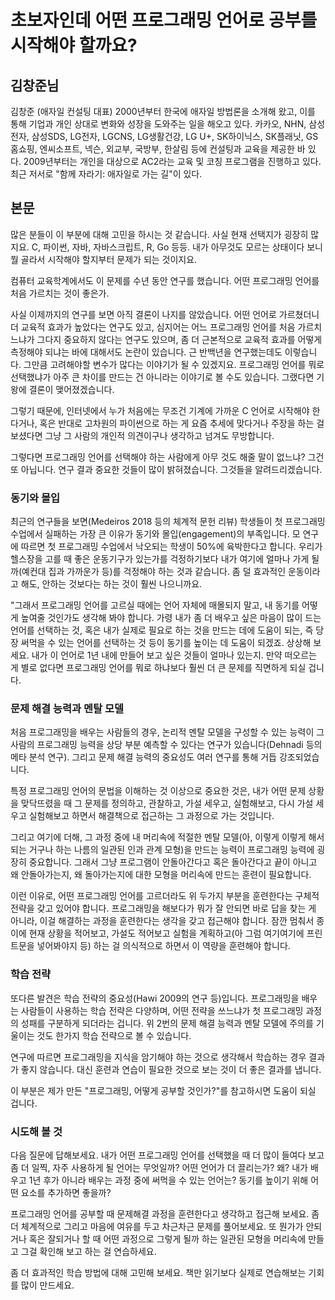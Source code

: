 # 초보자인데 어떤 프로그래밍 언어로 공부를 시작해야 할까요?

## 김창준님

김창준 (애자일 컨설팅 대표)
2000년부터 한국에 애자일 방법론을 소개해 왔고, 이를 통해 기업과 개인 상대로 변화와 성장을 도와주는 일을 해오고 있다. 카카오, NHN, 삼성전자, 삼성SDS, LG전자, LGCNS, LG생활건강, LG U+, SK하이닉스, SK플래닛, GS홈쇼핑, 엔씨소프트, 넥슨, 외교부, 국방부, 한살림 등에 컨설팅과 교육을 제공한 바 있다. 2009년부터는 개인을 대상으로 AC2라는 교육 및 코칭 프로그램을 진행하고 있다. 최근 저서로 "함께 자라기: 애자일로 가는 길"이 있다.

## 본문

많은 분들이 이 부분에 대해 고민을 하시는 것 같습니다. 사실 현재 선택지가 굉장히 많지요. C, 파이썬, 자바, 자바스크립트, R, Go 등등. 내가 아무것도 모르는 상태이다 보니 뭘 골라서 시작해야 할지부터 문제가 되는 것이지요.

컴퓨터 교육학계에서도 이 문제를 수년 동안 연구를 했습니다. 어떤 프로그래밍 언어를 처음 가르치는 것이 좋은가.

사실 이제까지의 연구를 보면 아직 결론이 나지를 않았습니다. 어떤 언어로 가르쳤더니 더 교육적 효과가 높았다는 연구도 있고, 심지어는 어느 프로그래밍 언어를 처음 가르치느냐가 그다지 중요하지 않다는 연구도 있으며, 좀 더 근본적으로 교육적 효과를 어떻게 측정해야 되냐는 바에 대해서도 논란이 있습니다. 근 반백년을 연구했는데도 이렇습니다. 그만큼 고려해야할 변수가 많다는 이야기가 될 수 있겠지요. 프로그래밍 언어를 뭐로 선택했냐가 아주 큰 차이를 만드는 건 아니라는 이야기로 볼 수도 있습니다. 그랬다면 기왕에 결론이 맺어졌겠습니다.

그렇기 때문에, 인터넷에서 누가 처음에는 무조건 기계에 가까운 C 언어로 시작해야 한다거나, 혹은 반대로 고차원의 파이썬으로 하는 게 요즘 추세에 맞다거나 주장을 하는 걸 보셨다면 그냥 그 사람의 개인적 의견이구나 생각하고 넘겨도 무방합니다.

그렇다면 프로그래밍 언어를 선택해야 하는 사람에게 아무 것도 해줄 말이 없느냐? 그건 또 아닙니다. 연구 결과 중요한 것들이 많이 밝혀졌습니다. 그것들을 알려드리겠습니다.

### 동기와 몰입

최근의 연구들을 보면(Medeiros 2018 등의 체계적 문헌 리뷰) 학생들이 첫 프로그래밍 수업에서 실패하는 가장 큰 이유가 동기와 몰입(engagement)의 부족입니다. 모 연구에 따르면 첫 프로그래밍 수업에서 낙오되는 학생이 50%에 육박한다고 합니다. 우리가 헬스장을 고를 때 좋은 운동기구가 있는가를 걱정하기보다 내가 여기에 얼마나 가게 될까(예컨대 집과 가까운가 등)를 걱정해야 하는 것과 같습니다. 좀 덜 효과적인 운동이라고 해도, 안하는 것보다는 하는 것이 훨씬 나으니까요.

"그래서 프로그래밍 언어를 고르실 때에는 언어 자체에 매몰되지 말고, 내 동기를 어떻게 높여줄 것인가도 생각해 봐야 합니다. 가령 내가 좀 더 배우고 싶은 마음이 많이 드는 언어를 선택하는 것, 혹은 내가 실제로 필요로 하는 것을 만드는 데에 도움이 되는, 즉 당장 써먹을 수 있는 언어를 선택하는 것 등이 동기를 높이는 데 도움이 되겠죠. 상상해 보세요. 내가 이 언어로 1년 내에 만들어 보고 싶은 것들이 얼마나 있는지. 만약 떠오르는 게 별로 없다면 프로그래밍 언어를 뭐로 하냐보다 훨씬 더 큰 문제를 직면하게 되실 겁니다.

### 문제 해결 능력과 멘탈 모델

처음 프로그래밍을 배우는 사람들의 경우, 논리적 멘탈 모델을 구성할 수 있는 능력이 그 사람의 프로그래밍 능력을 상당 부분 예측할 수 있다는 연구가 있습니다(Dehnadi 등의 메타 분석 연구). 그리고 문제 해결 능력의 중요성도 여러 연구를 통해 거듭 강조되었습니다.

특정 프로그래밍 언어의 문법을 이해하는 것 이상으로 중요한 것은, 내가 어떤 문제 상황을 맞닥뜨렸을 때 그 문제를 정의하고, 관찰하고, 가설 세우고, 실험해보고, 다시 가설 세우고 실험해보고 하면서 해결책으로 접근하는 그 과정으로 가는 것입니다.

그리고 여기에 더해, 그 과정 중에 내 머리속에 적절한 멘탈 모델(아, 이렇게 이렇게 해서 되는 거구나 하는 나름의 일관된 인과 관계 모형)을 만드는 능력이 프로그래밍 능력에 굉장히 중요합니다. 그래서 그냥 프로그램이 안돌아간다고 혹은 돌아간다고 끝이 아니고 왜 안돌아가는지, 왜 돌아가는지에 대한 모형을 머리속에 만드는 훈련이 필요합니다.

이런 이유로, 어떤 프로그래밍 언어를 고르더라도 위 두가지 부분을 훈련한다는 구체적 전략을 갖고 있어야 합니다. 프로그래밍을 해보다가 뭐가 잘 안되면 바로 답을 찾는 게 아니라, 이걸 해결하는 과정을 훈련한다는 생각을 갖고 접근해야 합니다. 잠깐 멈춰서 종이에 현재 상황을 적어보고, 가설도 적어보고 실험을 계획하고(아 그럼 여기여기에 프린트문을 넣어봐야지 등) 하는 걸 의식적으로 하면서 이 역량을 훈련해야 합니다.

### 학습 전략

또다른 발견은 학습 전략의 중요성(Hawi 2009의 연구 등)입니다. 프로그래밍을 배우는 사람들이 사용하는 학습 전략은 다양하며, 어떤 전략을 쓰느냐가 첫 프로그래밍 과정의 성패를 구분하게 되더라는 겁니다. 위 2번의 문제 해결 능력과 멘탈 모델에 주의를 기울이는 것도 한가지 학습 전략으로 볼 수 있습니다.

연구에 따르면 프로그래밍을 지식을 암기해야 하는 것으로 생각해서 학습하는 경우 결과가 좋지 않습니다. 대신 훈련과 연습이 필요한 것으로 보는 것이 더 좋은 결과를 냅니다.

이 부분은 제가 만든 "프로그래밍, 어떻게 공부할 것인가?"를 참고하시면 도움이 되실 겁니다.

### 시도해 볼 것

다음 질문에 답해보세요. 내가 어떤 프로그래밍 언어를 선택했을 때 더 많이 들여다 보고 좀 더 일찍, 자주 사용하게 될 언어는 무엇일까? 어떤 언어가 더 끌리는가? 왜? 내가 배우고 1년 후가 아니라 배우는 과정 중에 써먹을 수 있는 언어는? 동기를 높이기 위해 어떤 요소를 추가하면 좋을까?

프로그래밍 언어를 공부할 때 문제해결 과정을 훈련한다고 생각하고 접근해 보세요. 좀더 체계적으로 그리고 마음에 여유를 두고 차근차근 문제를 풀어보세요. 또 뭔가가 안되거나 혹은 잘되거나 할 때 어떤 과정으로 그렇게 될까 하는 일관된 모형을 머리속에 만들고 그걸 확인해 보고 하는 걸 연습하세요.

좀 더 효과적인 학습 방법에 대해 고민해 보세요. 책만 읽기보다 실제로 연습해보는 기회를 많이 만드세요.
